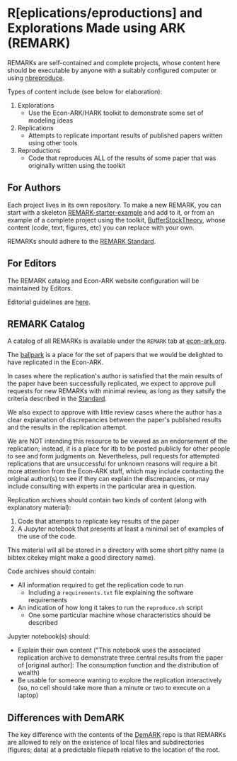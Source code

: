 # R[eplications/eproductions] and Explorations Made using ARK (REMARK)

REMARKs are self-contained and complete projects, whose content here should be executable by anyone with a suitably configured computer or using [nbreproduce](https://econ-ark.github.io/nbreproduce/).

Types of content include (see below for elaboration):

1. Explorations
   * Use the Econ-ARK/HARK toolkit to demonstrate some set of modeling ideas
1. Replications
   * Attempts to replicate important results of published papers written using other tools
1. Reproductions
   * Code that reproduces ALL of the results of some paper that was originally written using the toolkit

## For Authors

Each project lives in its own repository. To make a new REMARK, you can start with a skeleton
[REMARK-starter-example](https://github.com/econ-ark/REMARK-starter-example) and add to it,
or from an example of a complete project using the toolkit, [BufferStockTheory](https://github.com/econ-ark/BufferStockTheory), whose content (code, text, figures, etc) you can replace with
your own.

REMARKs should adhere to the [REMARK Standard](https://github.com/econ-ark/REMARK/blob/master/STANDARD.md).

## For Editors

The REMARK catalog and Econ-ARK website configuration will be maintained by Editors.

Editorial guidelines are [here](https://github.com/econ-ark/REMARK/blob/master/EDITORIAL.md).

## REMARK Catalog

A catalog of all REMARKs  is available under the `REMARK` tab at [econ-ark.org](https://econ-ark.org/materials).

The [ballpark](http://github.com/econ-ark/ballpark) is a place for the set of papers that we would be delighted to have replicated in the Econ-ARK.

In cases where the replication's author is satisfied that the main results of the paper have been successfully replicated, we expect to approve pull requests for new REMARKs with minimal review, as long as they satsify the criteria described in the [Standard](https://github.com/econ-ark/REMARK/blob/master/STANDARD.md).

We also expect to approve with little review cases where the author has a clear explanation of discrepancies between the paper's published results and the results in the replication attempt.

We are NOT intending this resource to be viewed as an endorsement of the replication; instead, it is a place for itb to be posted publicly for other people to see and form judgments on. Nevertheless, pull requests for attempted replications that are unsuccessful for unknown reasons will require a bit more attention from the Econ-ARK staff, which may include contacting the original author(s) to see if they can explain the discrepancies, or may include consulting with experts in the particular area in question.

Replication archives should contain two kinds of content (along with explanatory material):

1. Code that attempts to replicate key results of the paper
1. A Jupyter notebook that presents at least a minimal set of examples of the use of the code.

This material will all be stored in a directory with some short pithy name (a bibtex citekey might make a good directory name).

Code archives should contain:
   * All information required to get the replication code to run
      * Including a `requirements.txt` file explaining the software requirements
   * An indication of how long it takes to run the `reproduce.sh` script
      * One some particular machine whose characteristics should be described

Jupyter notebook(s) should:
   * Explain their own content ("This notebook uses the associated replication archive to demonstrate three central results from the paper of [original author]: The consumption function and the distribution of wealth)
   * Be usable for someone wanting to explore the replication interactively (so, no cell should take more than a minute or two to execute on a laptop)

## Differences with DemARK

The key difference with the contents of the [DemARK](https://github.com/econ-ark/DemARK) repo is that REMARKs are allowed to rely on the existence of local files and subdirectories (figures; data) at a predictable filepath relative to the location of the root.
